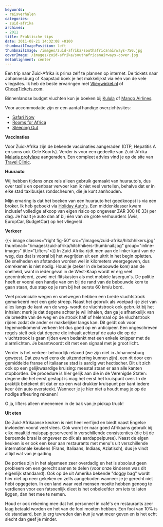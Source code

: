 ```yaml
---
keywords:
- reisverhalen
categories:
- zuid-afrika
archives:
- 2011
title: Praktische tips
date: 2011-08-21 14:32:08 +0100
thumbnailImagePosition: left
thumbnailImage: /images/zuid-afrika/southafricanairways-750.jpg
coverImage: /images/zuid-afrika/southafricanairways-cover.jpg
metaAlignment: center
---
```

Een trip naar Zuid-Afrika is prima zelf te plannen op internet. De tickets naar Johannesburg of Kaapstad boek je het makkelijkst via één van de vele vliegsites. Ik heb de beste ervaringen met <a href="http://www.vliegwinkel.nl">Vliegwinkel.nl</a> of <a href="http://www.cheaptickets.com">CheapTickets.com</a>.

Binnenlandse budget vluchten kun je boeken bij <a href="http://www.kulula.com">Kulula</a> of <a href="http://www.flymango.com/">Mango Airlines</a>.

Voor accommodatie zijn er een aantal handige overzichtssites: <ul><li><a href="http://www.safarinow.com/">Safari Now</a> <li><a href="http://www.roomsforafrica.com/">Rooms for Africa</a> <li><a href="http://www.sleeping-out.co.za/">Sleeping Out</a></ul>

<b>Vaccinaties</b>

Voor Zuid-Afrika zijn de bekende vaccinaties aangeraden (DTP, Hepatitis A en soms ook Gele Koorts). Verder is voor een gedeelte van Zuid-Afrika <a href="http://www.vaccinatiesopreis.nl/malaria-zuid-afrika/">Malaria profylaxe</a> aangeraden. Een compleet advies vind je op de site van <a href="http://www.travelclinic.com/275/zuid-afrika.htm">Travel Clinic</a>.

<b>Huurauto</b>

Wij hebben tijdens onze reis alleen gebruik gemaakt van huurauto's, dus over taxi's en openbaar vervoer kan ik niet veel vertellen, behalve dat er in elke stad taxibusjes rondscheuren, die je kunt aanhouden.

Mijn ervaring is dat het boeken van een huurauto het goedkoopst is via een broker. Ik heb geboekt via <a href="http://www.holidayautos.nl/">Holiday Auto's</a>. Een middenklasser kwam inclusief volledige afkoop van eigen risico op ongeveer ZAR 300 (€ 33) per dag. Je haalt je auto dan af bij één van de grote verhuurders (Avis, EuropCar, BudgetCar) op het vliegveld.

<b>Verkeer</b>

{{< image classes="right fig-50" src="/images/zuid-afrika/hitchhikers.jpg"
thumbnail="/images/zuid-afrika/hitchhikers-thumbnail.jpg" group="inline-images" title="Lifters">}}
In Zuid-Afrika rijdt men aan de linker kant van de weg, dus dat is vooral bij het wegrijden uit een uitrit in het begin opletten. De snelheden en afstanden worden wel in kilometers weergegeven, dus omrekenen is niet nodig. Houd je (zeker in de bebouwde kom) aan de snelheid, want in ieder geval in de West-Kaap wordt er erg veel gecontroleerd, zowel met flitskasten als met mobiele lasergun's. De politie heeft er vooral een handje van om bij de rand van de bebouwde kom te gaan staan, dus stap op je rem bij het eerste 60 km/u bord.

Veel provinciale wegen en snelwegen hebben een brede vluchtstrook gemarkeerd met een gele streep. Naast het gebruik als voetpad -je ziet van alles langs de kant van de weg- wordt de vluchtstrook ook gebruikt bij het inhalen: merk je dat degene achter je wil inhalen, dan ga je afhankelijk van de breedte van de weg en de strook half of helemaal op de vluchtstrook rijden zodat de ander er makkelijker langs kan. Dit geldt ook voor tegemoetkomend verkeer: let dus goed op en anticipeer. Een ongeschreven regels stelt ook dat degene die inhaalt achteraf de auto die op de vluchtstrook is gaan rijden even bedankt met een enkele knipper met de alarmlichten. Je beantwoordt dit met een signaal met je groot licht.

Verder is het verkeer behoorlijk relaxed (we zijn niet in Johannesburg geweest. Dat zou wel eens de uitzondering kunnen zijn), een rit door een gemiddelde franse of italiaanse stad is aardig wat hectischer. Dit uit zich ook op een gelijkwaardige kruising: meestal staan er aan alle kanten stopborden. De procedure is hier gelijk aan die in de Verenigde Staten: degene die het eerst gestopt is mag het eerst het kruispunt over. In de praktijk betekent dit dat er op een wat drukker kruispunt per kant iedere keer één auto oversteekt. Wanneer je je hier niet a houdt mag je op de nodige afkeuring rekenen!

O ja, lifters alleen meenemen in de bak van je pickup truck!

<b>Uit eten</b>

De Zuid-Afrikaanse keuken is niet heel verfijnd en biedt naast Engelse invloeden vooral veel vlees. Ook wordt er naar goed Afrikaans gebruik bij elke maaltijd maispap geserveerd in verschillende consistenties (die bij de beroemde braai is ongeveer zo dik als aardappelpuree). Naast de eigen keuken is er ook een keur aan restaurants met menu's uit verschillende internationale keukens (Frans, Italiaans, Indiaas, Aziatisch), dus je vindt altijd wat van je gading.

De porties zijn in het algemeen zeer overdadig en het is absoluut geen probleem om een gerecht samen te delen (voor onze kinderen was dit eigenlijk standaard). Ook op de uit Amerika bekende "doggy bag" wordt hier niet op neer gekeken en zelfs aangeboden wanneer je je gerecht niet hebt opgegeten. In een land waar veel mensen moeite hebben genoeg te verdienen voor een fatsoenlijk dieet is het onbeleefder om iets te laten liggen, dan het mee te nemen.

Houd er ook rekening mee dat het personeel in café's en restaurants zeer laag betaald worden en het van de fooi moeten hebben. Een fooi van 10% is de standaard, ben je erg tevreden dan kun je wat meer geven en is het echt slecht dan geef je minder.
